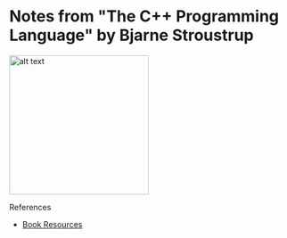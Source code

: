 # Notes from "The C++ Programming Language" by Bjarne Stroustrup

<img src="images/1744359541209.png" alt="alt text" width="250px">

References
- [Book Resources](https://www.stroustrup.com/4th.html)

